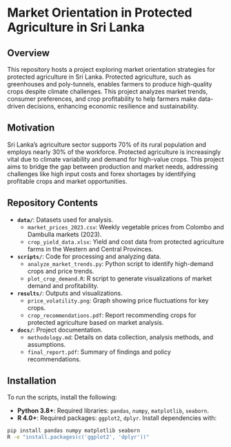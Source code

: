 # Market Orientation in Protected Agriculture in Sri Lanka

## Overview
This repository hosts a project exploring market orientation strategies for protected agriculture in Sri Lanka. Protected agriculture, such as greenhouses and poly-tunnels, enables farmers to produce high-quality crops despite climate challenges. This project analyzes market trends, consumer preferences, and crop profitability to help farmers make data-driven decisions, enhancing economic resilience and sustainability.

## Motivation
Sri Lanka’s agriculture sector supports 70% of its rural population and employs nearly 30% of the workforce. Protected agriculture is increasingly vital due to climate variability and demand for high-value crops. This project aims to bridge the gap between production and market needs, addressing challenges like high input costs and forex shortages by identifying profitable crops and market opportunities.

## Repository Contents
- **`data/`**: Datasets used for analysis.
  - `market_prices_2023.csv`: Weekly vegetable prices from Colombo and Dambulla markets (2023).
  - `crop_yield_data.xlsx`: Yield and cost data from protected agriculture farms in the Western and Central Provinces.
- **`scripts/`**: Code for processing and analyzing data.
  - `analyze_market_trends.py`: Python script to identify high-demand crops and price trends.
  - `plot_crop_demand.R`: R script to generate visualizations of market demand and profitability.
- **`results/`**: Outputs and visualizations.
  - `price_volatility.png`: Graph showing price fluctuations for key crops.
  - `crop_recommendations.pdf`: Report recommending crops for protected agriculture based on market analysis.
- **`docs/`**: Project documentation.
  - `methodology.md`: Details on data collection, analysis methods, and assumptions.
  - `final_report.pdf`: Summary of findings and policy recommendations.

## Installation
To run the scripts, install the following:
- **Python 3.8+**: Required libraries: `pandas`, `numpy`, `matplotlib`, `seaborn`.
- **R 4.0+**: Required packages: `ggplot2`, `dplyr`.
Install dependencies with:
```bash
pip install pandas numpy matplotlib seaborn
R -e "install.packages(c('ggplot2', 'dplyr'))"
